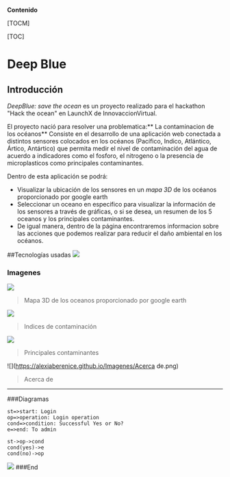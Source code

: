 **Contenido**

[TOCM]

[TOC]

# Deep Blue
## Introducción
*DeepBlue: save the ocean* es un proyecto realizado para el hackathon "Hack the ocean" en LaunchX de InnovaccionVirtual.

El proyecto nació para resolver una problematica:** La contaminacion de los océanos**
Consiste en el desarrollo de una aplicación web conectada a distintos sensores colocados en los océanos (Pacífico, Indico, Atlántico, Ártico, Antártico) que permita medir el nivel de contaminación del agua de acuerdo a indicadores como el fosforo, el nitrogeno o la presencia de microplasticos como principales contaminantes.

Dentro de esta aplicación se podrá:
- Visualizar la ubicación de los sensores en un *mapa 3D* de los océanos proporcionado por google earth
- Seleccionar un oceano en especifico para visualizar la información de los sensores a través de gráficas, o si se desea, un resumen de los 5 oceanos y los principales contaminantes. 
- De igual manera, dentro de la página encontraremos informacion sobre las acciones que podemos realizar para reducir el daño ambiental en los océanos.

##Tecnologías usadas
![](https://alexiaberenice.github.io/tecnologias.png)

### Imagenes

![](https://alexiaberenice.github.io/Imagenes/inicio.png)

>Mapa 3D de los oceanos proporcionado por google earth

![](https://alexiaberenice.github.io/Imagenes/inidices.png)

> Indices de contaminación

![](https://alexiaberenice.github.io/Imagenes/Contaminantes.png)

> Principales contaminantes

![](https://alexiaberenice.github.io/Imagenes/Acerca de.png)

> Acerca de
                
----
###Diagramas

```flow
st=>start: Login
op=>operation: Login operation
cond=>condition: Successful Yes or No?
e=>end: To admin

st->op->cond
cond(yes)->e
cond(no)->op
```

![](https://alexiaberenice.github.io/Logo.png)
###End

